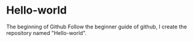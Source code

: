 # Hello-world
The beginning of Github
Follow the beginner guide of github, I create the repository named "Hello-world".
